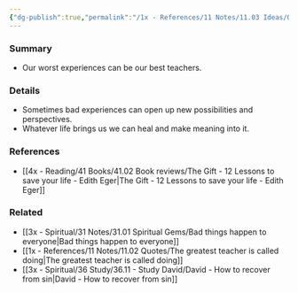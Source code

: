 ```yaml
---
{"dg-publish":true,"permalink":"/1x - References/11 Notes/11.03 Ideas/Our worst experiences can be our best teachers/","title":"Our worst experiences can be our best teachers","noteIcon":""}
---
```



### Summary
- Our worst experiences can be our best teachers.

### Details
- Sometimes bad experiences can open up new possibilities and perspectives.
- Whatever life brings us we can heal and make meaning into it.

### References
- [[4x - Reading/41 Books/41.02 Book reviews/The Gift - 12 Lessons to save your life - Edith Eger\|The Gift - 12 Lessons to save your life - Edith Eger]]

### Related
- [[3x - Spiritual/31 Notes/31.01 Spiritual Gems/Bad things happen to everyone\|Bad things happen to everyone]]
- [[1x - References/11 Notes/11.02 Quotes/The greatest teacher is called doing\|The greatest teacher is called doing]]
- [[3x - Spiritual/36 Study/36.11 - Study David/David - How to recover from sin\|David - How to recover from sin]]